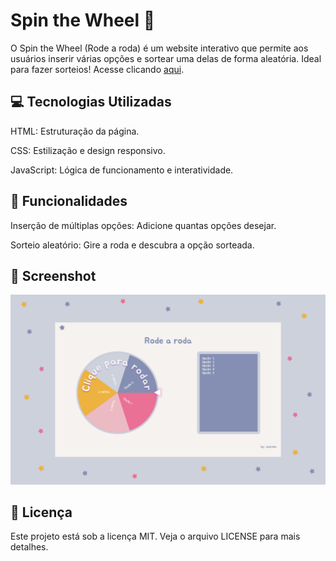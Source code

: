 # Spin the Wheel 🎡
O Spin the Wheel (Rode a roda) é um website interativo que permite aos usuários inserir várias opções e sortear uma delas de forma aleatória. Ideal para fazer sorteios! Acesse clicando <a href="https://junicola.github.io/wheel/" target="_blank">aqui</a>.

## 💻 Tecnologias Utilizadas
HTML: Estruturação da página.

CSS: Estilização e design responsivo.

JavaScript: Lógica de funcionamento e interatividade.

## 🌟 Funcionalidades
Inserção de múltiplas opções: Adicione quantas opções desejar.

Sorteio aleatório: Gire a roda e descubra a opção sorteada.

## 📸 Screenshot

![Foto da tela com o protótipo do projeto](./assets/prototype_spin_wheel.PNG)


## 📄 Licença
Este projeto está sob a licença MIT. Veja o arquivo LICENSE para mais detalhes.